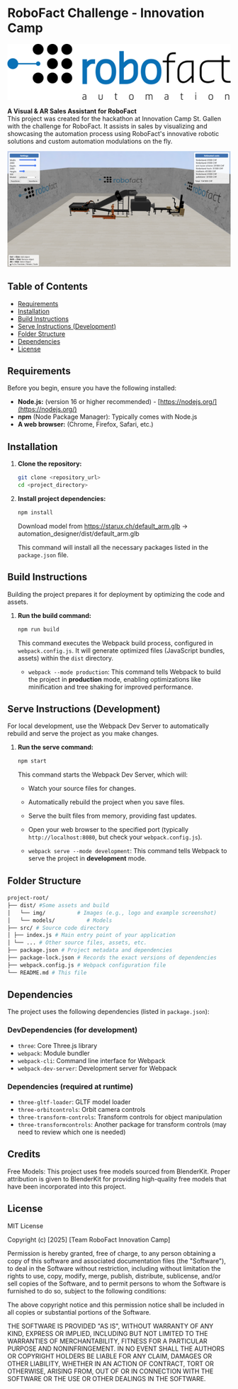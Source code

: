 # RoboFact Challenge - Innovation Camp

![RoboFact Logo](/automation_designer/dist/img/robofact.png)

**A Visual & AR Sales Assistant for RoboFact**  
This project was created for the hackathon at Innovation Camp St. Gallen with the challenge for RoboFact. It assists in sales by visualizing and showcasing the automation process using RoboFact's innovative robotic solutions and custom automation modulations on the fly.

![Example Screenshot](/automation_designer/dist/img/screen.png)

## Table of Contents

- [Requirements](#requirements)
- [Installation](#installation)
- [Build Instructions](#build-instructions)
- [Serve Instructions (Development)](#serve-instructions-development)
- [Folder Structure](#folder-structure)
- [Dependencies](#dependencies)
- [License](#license)

## Requirements

Before you begin, ensure you have the following installed:

*   **Node.js:** (version 16 or higher recommended) - [https://nodejs.org/](https://nodejs.org/)
*   **npm** (Node Package Manager): Typically comes with Node.js
*   **A web browser:** (Chrome, Firefox, Safari, etc.)

## Installation

1.  **Clone the repository:**

    ```bash
    git clone <repository_url>
    cd <project_directory>
    ```

2.  **Install project dependencies:**

    ```bash
    npm install
    ```

    Download model from https://starux.ch/default_arm.glb -> automation_designer/dist/default_arm.glb

    This command will install all the necessary packages listed in the `package.json` file.

## Build Instructions

Building the project prepares it for deployment by optimizing the code and assets.

1.  **Run the build command:**

    ```bash
    npm run build
    ```

    This command executes the Webpack build process, configured in `webpack.config.js`. It will generate optimized files (JavaScript bundles, assets) within the `dist` directory.

    *   `webpack --mode production`: This command tells Webpack to build the project in **production** mode, enabling optimizations like minification and tree shaking for improved performance.

## Serve Instructions (Development)

For local development, use the Webpack Dev Server to automatically rebuild and serve the project as you make changes.

1.  **Run the serve command:**

    ```bash
    npm start
    ```

    This command starts the Webpack Dev Server, which will:

    *   Watch your source files for changes.
    *   Automatically rebuild the project when you save files.
    *   Serve the built files from memory, providing fast updates.
    *   Open your web browser to the specified port (typically `http://localhost:8080`, but check your `webpack.config.js`).

    *  `webpack serve --mode development`:  This command tells Webpack to serve the project in **development** mode.

## Folder Structure

```bash
project-root/
├── dist/ #Some assets and build 
│   └── img/          # Images (e.g., logo and example screenshot)
│   └── models/          # Models
├── src/ # Source code directory
│ ├── index.js # Main entry point of your application
│ └── ... # Other source files, assets, etc.
├── package.json # Project metadata and dependencies
├── package-lock.json # Records the exact versions of dependencies
├── webpack.config.js # Webpack configuration file
└── README.md # This file
```
## Dependencies

The project uses the following dependencies (listed in `package.json`):

### DevDependencies (for development)

*   `three`: Core Three.js library
*   `webpack`: Module bundler
*   `webpack-cli`: Command line interface for Webpack
*   `webpack-dev-server`: Development server for Webpack

### Dependencies (required at runtime)

*   `three-gltf-loader`: GLTF model loader
*   `three-orbitcontrols`: Orbit camera controls
*   `three-transform-controls`: Transform controls for object manipulation
*   `three-transformcontrols`: Another package for transform controls (may need to review which one is needed)

## Credits
Free Models: This project uses free models sourced from BlenderKit. Proper attribution is given to BlenderKit for providing high-quality free models that have been incorporated into this project.

## License

MIT License

Copyright (c) [2025] [Team RoboFact Innovation Camp]

Permission is hereby granted, free of charge, to any person obtaining a copy
of this software and associated documentation files (the "Software"), to deal
in the Software without restriction, including without limitation the rights
to use, copy, modify, merge, publish, distribute, sublicense, and/or sell
copies of the Software, and to permit persons to whom the Software is
furnished to do so, subject to the following conditions:

The above copyright notice and this permission notice shall be included in all
copies or substantial portions of the Software.

THE SOFTWARE IS PROVIDED "AS IS", WITHOUT WARRANTY OF ANY KIND, EXPRESS OR
IMPLIED, INCLUDING BUT NOT LIMITED TO THE WARRANTIES OF MERCHANTABILITY,
FITNESS FOR A PARTICULAR PURPOSE AND NONINFRINGEMENT. IN NO EVENT SHALL THE
AUTHORS OR COPYRIGHT HOLDERS BE LIABLE FOR ANY CLAIM, DAMAGES OR OTHER
LIABILITY, WHETHER IN AN ACTION OF CONTRACT, TORT OR OTHERWISE, ARISING FROM,
OUT OF OR IN CONNECTION WITH THE SOFTWARE OR THE USE OR OTHER DEALINGS IN THE
SOFTWARE.